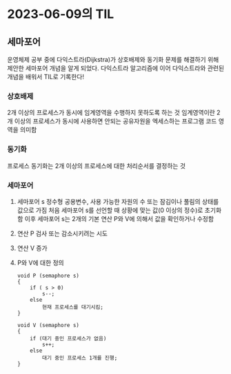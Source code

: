 # 2023-06-09의 TIL

## 세마포어

운영체제 공부 중에 다익스트라(Dijkstra)가 상호배제와 동기화 문제를 해결하기 위해 제안한 세마포어 개념을 알게 되었다.
다익스트라 알고리즘에 이어 다익스트라와 관련된 개념을 배워서 TIL로 기록한다!

### 상호배제

2개 이상의 프로세스가 동시에 임계영역을 수행하지 못하도록 하는 것
임계영역이란 2개 이상의 프로세스가 동시에 사용하면 안되는 공유자원을 엑세스하는 프로그램 코드 영역을 의미함

### 동기화

프로세스 동기화는 2개 이상의 프로세스에 대한 처리순서를 결정하는 것

### 세마포어

1.  세마포어 s
    정수형 공용변수, 사용 가능한 자원의 수 또는 잠김이나 풀림의 상태를 값으로 가짐
    처음 세마포어 s를 선언할 때 상황에 맞는 값(0 이상의 정수)로 초기화함
    이후 세마포어 s는 2개의 기본 연산 P와 V에 의해서 값을 확인하거나 수정함
2.  연산 P
    검사 또는 감소시키려는 시도
3.  연산 V
    증가
4.  P와 V에 대한 정의

        void P (semaphore s)
        {
            if ( s > 0)
                s--;
            else
                현재 프로세스를 대기시킴;
        }

        void V (semaphore s)
        {
            if (대기 중인 프로세스가 없음)
                s++;
            else
                대기 중인 프로세스 1개를 진행;
        }
